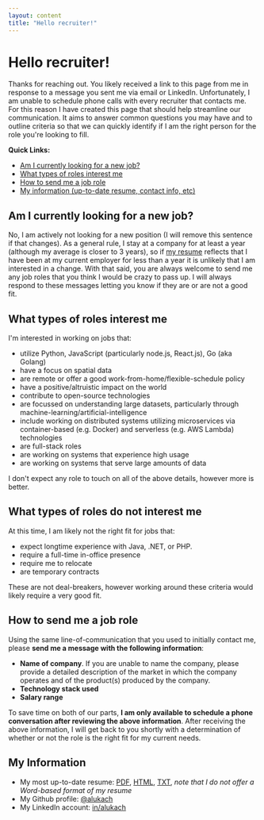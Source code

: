 ```yaml
---
layout: content
title: "Hello recruiter!"
---
```


# Hello recruiter!

Thanks for reaching out.  You likely received a link to this page from me in response to a message you sent me via email or LinkedIn.  Unfortunately, I am unable to schedule phone calls with every recruiter that contacts me.  For this reason I have created this page that should help streamline our communication.  It aims to answer common questions you may have and to outline criteria so that we can quickly identify if I am the right person for the role you're looking to fill.

**Quick Links:**

* [Am I currently looking for a new job?](#am-i-currently-looking-for-a-new-job)
* [What types of roles interest me](#what-types-of-roles-interest-me)
* [How to send me a job role](#how-to-send-me-a-job-role)
* [My information (up-to-date resume, contact info, etc)](#my-information)

## Am I currently looking for a new job?

No, I am actively not looking for a new position (I will remove this sentence if that changes).  As a general rule, I stay at a company for at least a year (although my average is closer to 3 years), so if [my resume](/resume) reflects that I have been at my current employer for less than a year it is unlikely that I am interested in a change.  With that said, you are always welcome to send me any job roles that you think I would be crazy to pass up.  I will always respond to these messages letting you know if they are or are not a good fit.

## What types of roles interest me

I'm interested in working on jobs that:

* utilize Python, JavaScript (particularly node.js, React.js), Go (aka Golang)
* have a focus on spatial data
* are remote or offer a good work-from-home/flexible-schedule policy
* have a positive/altruistic impact on the world
* contribute to open-source technologies
* are focussed on understanding large datasets, particularly through machine-learning/artificial-intelligence
* include working on distributed systems utilizing microservices via container-based (e.g. Docker) and serverless (e.g. AWS Lambda) technologies
* are full-stack roles
* are working on systems that experience high usage
* are working on systems that serve large amounts of data

I don't expect any role to touch on all of the above details, however more is better.

## What types of roles do not interest me

At this time, I am likely not the right fit for jobs that:

* expect longtime experience with Java, .NET, or PHP.
* require a full-time in-office presence
* require me to relocate
* are temporary contracts

These are not deal-breakers, however working around these criteria would likely require a very good fit.

## How to send me a job role

Using the same line-of-communication that you used to initially contact me, please **send me a message with the following information**:

* **Name of company**. If you are unable to name the company, please provide a detailed description of the market in which the company operates and of the product(s) produced by the company.
* **Technology stack used**
* **Salary range**

To save time on both of our parts, **I am only available to schedule a phone conversation after reviewing the above information**.  After receiving the above information, I will get back to you shortly with a determination of whether or not the role is the right fit for my current needs.

## My Information

* My most up-to-date resume: [PDF](https://alukach.com/resume/alukach.pdf), [HTML](https://alukach.com/resume/alukach.html), [TXT](https://raw.githubusercontent.com/alukach/alukach.github.io/master/resume/source/alukach.md), _note that I do not offer a Word-based format of my resume_
* My Github profile: [@alukach](https://github.com/alukach)
* My LinkedIn account: [in/alukach](https://www.linkedin.com/in/alukach/)
